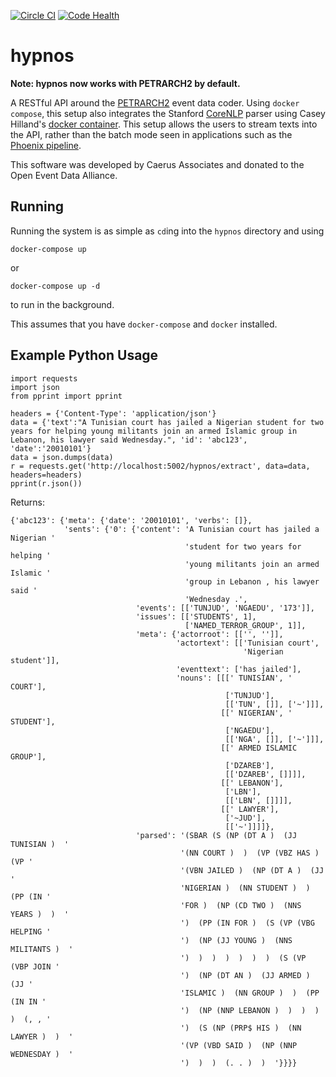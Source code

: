 [![Circle CI](https://circleci.com/gh/caerusassociates/hypnos.svg?style=svg)](https://circleci.com/gh/caerusassociates/hypnos)
[![Code Health](https://landscape.io/github/openeventdata/hypnos/petrarch2/landscape.svg?style=flat)](https://landscape.io/github/openeventdata/hypnos/petrarch2)

hypnos
======

**Note: hypnos now works with PETRARCH2 by default.**

A RESTful API around the [PETRARCH2](https://github.com/openeventdata/petrarch2)
event data coder. Using `docker compose`, this setup also integrates the 
Stanford [CoreNLP](http://nlp.stanford.edu/software/corenlp.shtml) parser
using Casey Hilland's [docker container](https://github.com/chilland/ccNLP).
This setup allows the users to stream texts into the API, rather than the 
batch mode seen in applications such as the [Phoenix pipeline](https://github.com/openeventdata/phoenix_pipeline).

This software was developed by Caerus Associates and donated to the Open Event
Data Alliance.

Running
-------

Running the system is as simple as `cd`ing into the `hypnos` directory and using

`docker-compose up`

or 

`docker-compose up -d`

to run in the background.

This assumes that you have `docker-compose` and `docker` installed.

Example Python Usage
-----

```
import requests
import json 
from pprint import pprint

headers = {'Content-Type': 'application/json'}
data = {'text':"A Tunisian court has jailed a Nigerian student for two years for helping young militants join an armed Islamic group in Lebanon, his lawyer said Wednesday.", 'id': 'abc123', 'date':'20010101'}
data = json.dumps(data)
r = requests.get('http://localhost:5002/hypnos/extract', data=data, headers=headers)
pprint(r.json())
```

Returns:

```
{'abc123': {'meta': {'date': '20010101', 'verbs': []},
            'sents': {'0': {'content': 'A Tunisian court has jailed a Nigerian '
                                       'student for two years for helping '
                                       'young militants join an armed Islamic '
                                       'group in Lebanon , his lawyer said '
                                       'Wednesday .',
                            'events': [['TUNJUD', 'NGAEDU', '173']],
                            'issues': [['STUDENTS', 1],
                                       ['NAMED_TERROR_GROUP', 1]],
                            'meta': {'actorroot': [['', '']],
                                     'actortext': [['Tunisian court',
                                                    'Nigerian student']],
                                     'eventtext': ['has jailed'],
                                     'nouns': [[[' TUNISIAN', ' COURT'],
                                                ['TUNJUD'],
                                                [['TUN', []], ['~']]],
                                               [[' NIGERIAN', ' STUDENT'],
                                                ['NGAEDU'],
                                                [['NGA', []], ['~']]],
                                               [[' ARMED ISLAMIC GROUP'],
                                                ['DZAREB'],
                                                [['DZAREB', []]]],
                                               [[' LEBANON'],
                                                ['LBN'],
                                                [['LBN', []]]],
                                               [[' LAWYER'],
                                                ['~JUD'],
                                                [['~']]]]},
                            'parsed': '(SBAR (S (NP (DT A )  (JJ TUNISIAN )  '
                                      '(NN COURT )  )  (VP (VBZ HAS )  (VP '
                                      '(VBN JAILED )  (NP (DT A )  (JJ '
                                      'NIGERIAN )  (NN STUDENT )  )  (PP (IN '
                                      'FOR )  (NP (CD TWO )  (NNS YEARS )  )  '
                                      ')  (PP (IN FOR )  (S (VP (VBG HELPING '
                                      ')  (NP (JJ YOUNG )  (NNS MILITANTS )  '
                                      ')  )  )  )  )  )  )  (S (VP (VBP JOIN '
                                      ')  (NP (DT AN )  (JJ ARMED )  (JJ '
                                      'ISLAMIC )  (NN GROUP )  )  (PP (IN IN '
                                      ')  (NP (NNP LEBANON )  )  )  )  )  (, , '
                                      ')  (S (NP (PRP$ HIS )  (NN LAWYER )  )  '
                                      '(VP (VBD SAID )  (NP (NNP WEDNESDAY )  '
                                      ')  )  )  (. . )  )  '}}}}
```
